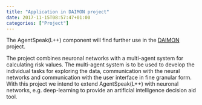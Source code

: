 ```yaml
---
title: "Application in DAIMON project"
date: 2017-11-15T08:57:47+01:00
categories: ["Project"]
---
```

The AgentSpeak(L++) component will find further use in the [DAIMON](http://www.daimonproject.com/) project.<!--more-->

The project combines neuronal networks with a multi-agent system for calculating risk values. The multi-agent system is to be used to develop the individual tasks for exploring the data, communication with the neural networks and communication with the user interface in fine granular form. With this project we intend to extend AgentSpeak(L++) with neuronal networks, e.g. deep-learning to provide an artificial intelligence decision aid tool.
